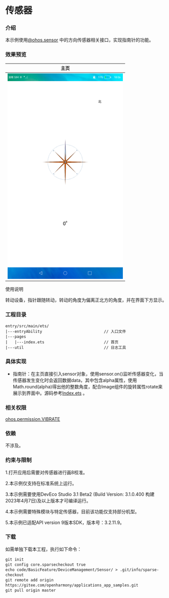 # 传感器

### 介绍

本示例使用[@ohos.sensor](https://gitee.com/openharmony/docs/blob/master/zh-cn/application-dev/reference/apis/js-apis-sensor.md) 中的方向传感器相关接口，实现指南针的功能。

### 效果预览

|主页|
|---|
|![](./screenshots/device/sensor.png)|

使用说明

转动设备，指针跟随转动，转动的角度为偏离正北方的角度，并在界面下方显示。

### 工程目录
```
entry/src/main/ets/
|---entryAbility                           // 入口文件
|---pages
|   |---index.ets                          // 首页
|---util                                   // 日志工具
```

### 具体实现

* 指南针：在主页直接引入sensor对象，使用sensor.on()监听传感器变化，当传感器发生变化时会返回数据data，其中包含alpha属性，使用
Math.round(alpha)得出他的整数角度，配合Image组件的旋转属性rotate来展示到界面中。源码参考[Index.ets](entry/src/main/ets/pages/Index.ets) 。

### 相关权限

[ohos.permission.VIBRATE](https://gitee.com/openharmony/docs/blob/master/zh-cn/application-dev/security/permission-list.md#ohospermissionvibrate)

### 依赖

不涉及。

### 约束与限制

1.打开应用后需要对传感器进行画8校准。

2.本示例仅支持在标准系统上运行。

3.本示例需要使用DevEco Studio 3.1 Beta2 (Build Version: 3.1.0.400 构建 2023年4月7日)及以上版本才可编译运行。

4.本示例需要特殊模块与特定传感器，目前该功能仅支持部分机型。

5.本示例已适配API version 9版本SDK，版本号：3.2.11.9。

### 下载

如需单独下载本工程，执行如下命令：

```
git init
git config core.sparsecheckout true
echo code/BasicFeature/DeviceManagement/Sensor/ > .git/info/sparse-checkout
git remote add origin https://gitee.com/openharmony/applications_app_samples.git
git pull origin master
```


